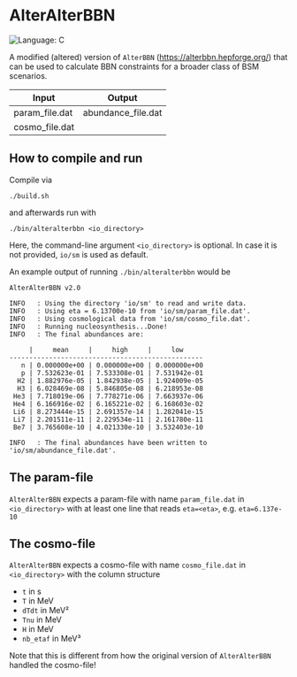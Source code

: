 # AlterAlterBBN

![Language: C](https://img.shields.io/badge/Language-C-%23D0D0D0.svg?style=flat-square)

A modified (altered) version of ``AlterBBN`` (https://alterbbn.hepforge.org/) that can be used to calculate BBN constraints for a broader class of BSM scenarios.

| Input          | Output             |
| -------------- | ------------------ |
| param_file.dat | abundance_file.dat |
| cosmo_file.dat |                    |

## How to compile and run
Compile via
```
./build.sh
```
and afterwards run with
```
./bin/alteralterbbn <io_directory>
```
Here, the command-line argument ``<io_directory>`` is optional. In case it is not provided, ``io/sm`` is used as default.

An example output of running ``./bin/alteralterbbn`` would be
```
AlterAlterBBN v2.0

INFO   : Using the directory 'io/sm' to read and write data.
INFO   : Using eta = 6.13700e-10 from 'io/sm/param_file.dat'.
INFO   : Using cosmological data from 'io/sm/cosmo_file.dat'.
INFO   : Running nucleosynthesis...Done!
INFO   : The final abundances are:

     |     mean     |     high     |     low
-------------------------------------------------
   n | 0.000000e+00 | 0.000000e+00 | 0.000000e+00
   p | 7.532623e-01 | 7.533308e-01 | 7.531942e-01
  H2 | 1.882976e-05 | 1.842938e-05 | 1.924009e-05
  H3 | 6.028469e-08 | 5.846805e-08 | 6.218953e-08
 He3 | 7.718019e-06 | 7.778271e-06 | 7.663937e-06
 He4 | 6.166916e-02 | 6.165221e-02 | 6.168603e-02
 Li6 | 8.273444e-15 | 2.691357e-14 | 1.282041e-15
 Li7 | 2.201511e-11 | 2.229534e-11 | 2.161780e-11
 Be7 | 3.765608e-10 | 4.021330e-10 | 3.532403e-10

INFO   : The final abundances have been written to 'io/sm/abundance_file.dat'.
```

## The param-file
``AlterAlterBBN`` expects a param-file with name ``param_file.dat`` in ``<io_directory>`` with at least one line that reads ``eta=<eta>``, e.g. ``eta=6.137e-10``

## The cosmo-file
``AlterAlterBBN`` expects a cosmo-file with name ``cosmo_file.dat`` in ``<io_directory>`` with the column structure
* ``t`` in s
* ``T`` in MeV
* ``dTdt`` in MeV²
* ``Tnu`` in MeV
* ``H`` in MeV
* ``nb_etaf`` in MeV³

Note that this is different from how the original version of ``AlterAlterBBN`` handled the cosmo-file!
